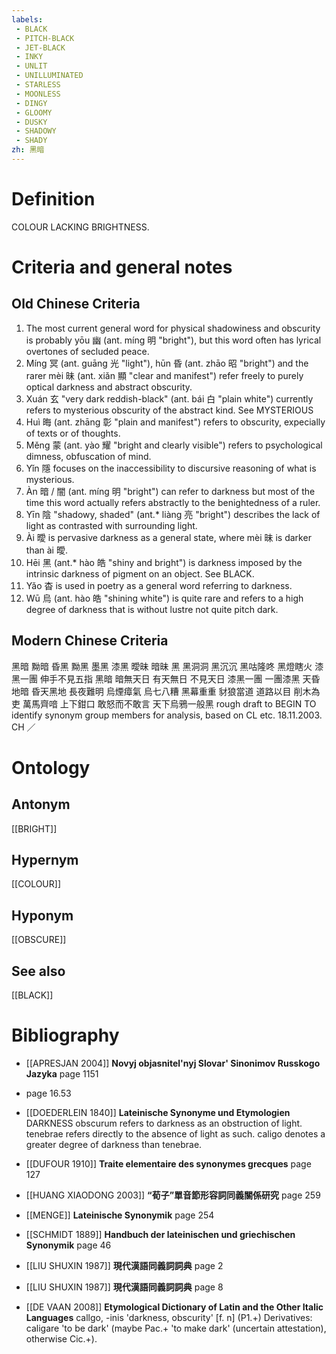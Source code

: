 ```yaml
---
labels: 
 - BLACK
 - PITCH-BLACK
 - JET-BLACK
 - INKY
 - UNLIT
 - UNILLUMINATED
 - STARLESS
 - MOONLESS
 - DINGY
 - GLOOMY
 - DUSKY
 - SHADOWY
 - SHADY
zh: 黑暗
---
```


# Definition
COLOUR LACKING BRIGHTNESS.
# Criteria and general notes
## Old Chinese Criteria
1. The most current general word for physical shadowiness and obscurity is probably yōu 幽 (ant. míng 明 "bright"), but this word often has lyrical overtones of secluded peace.
2. Míng 冥 (ant. guāng 光 "light"), hūn 昏 (ant. zhāo 昭 "bright") and the rarer mèi 昧 (ant. xiǎn 顯 "clear and manifest") refer freely to purely optical darkness and abstract obscurity.
3. Xuán 玄 "very dark reddish-black" (ant. bái 白 "plain white") currently refers to mysterious obscurity of the abstract kind. See MYSTERIOUS
4. Huì 晦 (ant. zhāng 彰 "plain and manifest") refers to obscurity, expecially of texts or of thoughts.
5. Měng 蒙 (ant. yào 耀 "bright and clearly visible") refers to psychological dimness, obfuscation of mind.
6. Yǐn 隱 focuses on the inaccessibility to discursive reasoning of what is mysterious.
7. Àn 暗 / 闇 (ant. míng 明 "bright") can refer to darkness but most of the time this word actually refers abstractly to the benightedness of a ruler.
8. Yīn 陰 "shadowy, shaded" (ant.* liàng 亮 "bright") describes the lack of light as contrasted with surrounding light.
9. Ài 曖 is pervasive darkness as a general state, where mèi 昧 is darker than ài 曖.
10. Hēi 黑 (ant.* hào 皓 "shiny and bright") is darkness imposed by the intrinsic darkness of pigment on an object. See BLACK.
11. Yǎo 杳 is used in poetry as a general word referring to darkness.
12. Wū 烏 (ant. hào 皓 "shining white") is quite rare and refers to a high degree of darkness that is without lustre not quite pitch dark.
## Modern Chinese Criteria
黑暗
黝暗
昏黑
黝黑
墨黑
漆黑
曖昧
暗昧
黑
黑洞洞
黑沉沉
黑咕隆咚
黑燈瞎火
漆黑一團
伸手不見五指
黑暗
暗無天日
有天無日
不見天日
漆黑一團
一團漆黑
天昏地暗
昏天黑地
長夜難明
烏煙瘴氣
烏七八糟
黑幕重重
豺狼當道
道路以目
削木為吏
萬馬齊喑
上下鉗口
敢怒而不敢言
天下烏鴉一般黑
rough draft to BEGIN TO identify synonym group members for analysis, based on CL etc. 18.11.2003. CH ／
# Ontology

## Antonym
[[BRIGHT]]
## Hypernym
[[COLOUR]]
## Hyponym
[[OBSCURE]]
## See also
[[BLACK]]
# Bibliography
- [[APRESJAN 2004]]
**Novyj objasnitel'nyj Slovar' Sinonimov Russkogo Jazyka** page 1151

- page 16.53

- [[DOEDERLEIN 1840]]
**Lateinische Synonyme und Etymologien** 
DARKNESS
obscurum refers to darkness as an obstruction of light.
tenebrae refers directly to the absence of light as such.
caligo denotes a greater degree of darkness than tenebrae.
- [[DUFOUR 1910]]
**Traite elementaire des synonymes grecques** page 127

- [[HUANG XIAODONG 2003]]
**“荀子”單音節形容詞同義關係研究** page 259

- [[MENGE]]
**Lateinische Synonymik** page 254

- [[SCHMIDT 1889]]
**Handbuch der lateinischen und griechischen Synonymik** page 46

- [[LIU SHUXIN 1987]]
**現代漢語同義詞詞典** page 2

- [[LIU SHUXIN 1987]]
**現代漢語同義詞詞典** page 8

- [[DE VAAN 2008]]
**Etymological Dictionary of Latin and the Other Italic Languages** 
callgo, -inis 'darkness, obscurity' [f. n] (P1.+)
Derivatives: caligare 'to be dark' (maybe Pac.+ 'to make dark' (uncertain
attestation), otherwise Cic.+).